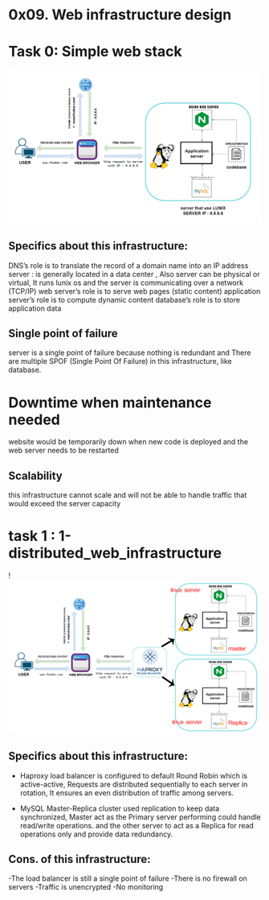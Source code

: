 # 0x09. Web infrastructure design

# Task 0:  Simple web stack
![Task 0 Diagram](https://raw.githubusercontent.com/Abdalmohsen-H/alx-system_engineering-devops/master/0x09-web_infrastructure_design/task0.png)

## Specifics about this infrastructure:
DNS’s role is to translate the record of a domain name into an IP address
server : is generally located in a data center
, Also server can be physical or virtual, It runs lunix os and the server is communicating over a network (TCP/IP)
web server’s role is to serve web pages (static content)
application server’s role is to compute dynamic content
database’s role is to store application data


## Single point of failure 
server is a single point of failure because nothing is redundant and There are multiple SPOF (Single Point Of Failure) in this infrastructure, like database.
# Downtime when maintenance needed
website would be temporarily down when new code is deployed and the web server needs to be restarted
## Scalability
this infrastructure cannot scale and will not be able to handle traffic that would exceed the server capacity

# task 1 : 1-distributed_web_infrastructure

!![task1](https://raw.githubusercontent.com/Abdalmohsen-H/alx-system_engineering-devops/master/0x09-web_infrastructure_design/task1.png)

## Specifics about this infrastructure:
- Haproxy load balancer is configured to default Round Robin which is active-active, Requests are distributed sequentially to each server in rotation, It ensures an even distribution of traffic among servers.

- MySQL Master-Replica cluster used replication to keep data synchronized, Master act as the Primary server performing could handle read/write operations. and the other server to act as a Replica for read operations only and provide data redundancy.
## Cons. of this infrastructure:
-The load balancer is still a single point of failure
-There is no firewall on servers
-Traffic is unencrypted
-No monitoring